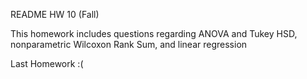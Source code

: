 README HW 10 (Fall)

This homework includes questions regarding ANOVA and Tukey HSD, nonparametric Wilcoxon Rank Sum, and linear regression

Last Homework :(